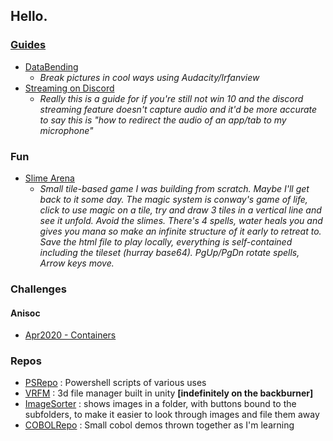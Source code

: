 ## Hello.
<style>
  $color1: rgba(43, 38, 66, 1);
  $color2: rgba(147, 22, 33, 1);
  $color3: rgba(44, 140, 153, 1);
  $color4: rgba(50, 103, 113, 1);
  $color5: rgba(66, 217, 200, 1);
  $colortext: rgba(225, 225, 225, 1);
  body{background-color:$color1;color:$colortext}
  a:link{color:$color3}
  a:visited{color:$color4}
  a:hover{color:$color5}
  h1,
  h2,
  h3,
  h4,
  h5,
  h6 {
    color:$color2
  }
</style>
### [Guides](./Guides)
- [DataBending](./Guides/Databending/Databending)
  - *Break pictures in cool ways using Audacity/Irfanview*
- [Streaming on Discord](Guides/Streaming/StreamingOnDiscord.md)
  - *Really this is a guide for if you're still not win 10 and the discord streaming feature doesn't capture audio and it'd be more accurate to say this is "how to redirect the audio of an app/tab to my microphone"*

### Fun
- [Slime Arena](/GameEngine/SlimeArenaCurrent/SlimeArena.html) 
  - *Small tile-based game I was building from scratch. Maybe I'll get back to it some day. The magic system is conway's game of life, click to use magic on a tile, try and draw 3 tiles in a vertical line and see it unfold. Avoid the slimes. There's 4 spells, water heals you and gives you mana so make an infinite structure of it early to retreat to. Save the html file to play locally, everything is self-contained including the tileset (hurray base64). PgUp/PgDn rotate spells, Arrow keys move.*

### Challenges
#### Anisoc
- [Apr2020 - Containers](./Challenges/AniSoc/Apr2020-Container/ContainerChallenge.md)

### Repos
- [PSRepo](https://github.com/read-0nly/PSRepo) : Powershell scripts of various uses
- [VRFM](https://github.com/read-0nly/VRFM) : 3d file manager built in unity **[indefinitely on the backburner]**
- [ImageSorter](https://github.com/read-0nly/ImageSorter) : shows images in a folder, with buttons bound to the subfolders, to make it easier to look through images and file them away
- [COBOLRepo](https://github.com/read-0nly/COBOLRepo) : Small cobol demos thrown together as I'm learning
